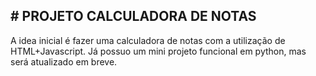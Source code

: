 ## # PROJETO CALCULADORA DE NOTAS 

A idea inicial é fazer uma calculadora de notas com a utilização de HTML+Javascript.
Já possuo um mini projeto funcional em python, mas será atualizado em breve. 
